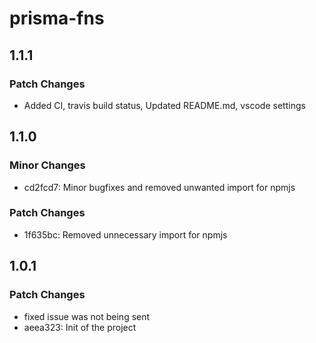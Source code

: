 # prisma-fns

## 1.1.1

### Patch Changes

- Added CI, travis build status, Updated README.md, vscode settings

## 1.1.0

### Minor Changes

- cd2fcd7: Minor bugfixes and removed unwanted import for npmjs

### Patch Changes

- 1f635bc: Removed unnecessary import for npmjs

## 1.0.1

### Patch Changes

- fixed issue was not being sent
- aeea323: Init of the project
